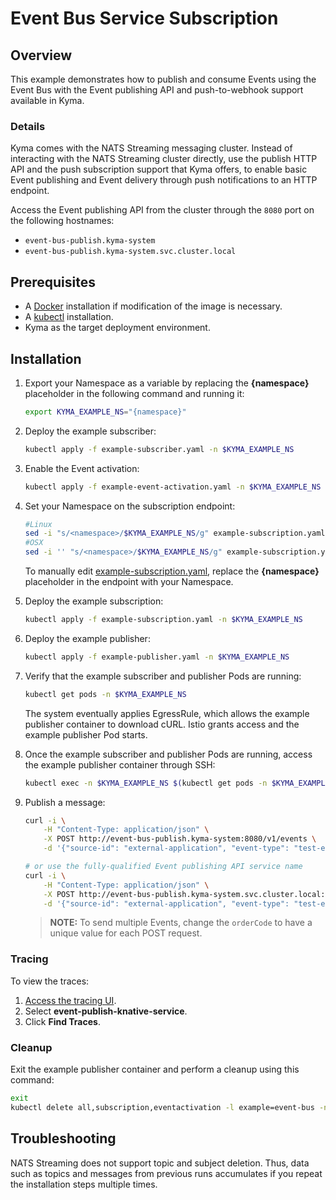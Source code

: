 # Event Bus Service Subscription

## Overview

This example demonstrates how to publish and consume Events using the Event Bus with the Event publishing API and push-to-webhook support available in Kyma.

### Details

Kyma comes with the NATS Streaming messaging cluster. Instead of interacting with the NATS Streaming cluster directly, use the publish HTTP API and the push subscription support that Kyma offers, to enable basic Event publishing and Event delivery through push notifications to an HTTP endpoint.

Access the Event publishing API from the cluster through the `8080` port on the following hostnames:

* `event-bus-publish.kyma-system`
* `event-bus-publish.kyma-system.svc.cluster.local`

## Prerequisites

* A [Docker](https://docs.docker.com/install) installation if modification of the image is necessary.
* A [kubectl](https://kubernetes.io/docs/tasks/tools/install-kubectl/) installation.
* Kyma as the target deployment environment.


## Installation

1. Export your Namespace as a variable by replacing the **{namespace}** placeholder in the following command and running it:
    ```bash
    export KYMA_EXAMPLE_NS="{namespace}"
    ```

2. Deploy the example subscriber:
    ```bash
    kubectl apply -f example-subscriber.yaml -n $KYMA_EXAMPLE_NS
    ```

3. Enable the Event activation:
    ```bash
    kubectl apply -f example-event-activation.yaml -n $KYMA_EXAMPLE_NS
    ```
4. Set your Namespace on the subscription endpoint:
    ```bash
    #Linux
    sed -i "s/<namespace>/$KYMA_EXAMPLE_NS/g" example-subscription.yaml
    #OSX
    sed -i '' "s/<namespace>/$KYMA_EXAMPLE_NS/g" example-subscription.yaml
    ```
    To manually edit [example-subscription.yaml](./example-subscription.yaml), replace the **{namespace}** placeholder in the endpoint with your Namespace.

5. Deploy the example subscription:
    ```bash
    kubectl apply -f example-subscription.yaml -n $KYMA_EXAMPLE_NS
    ```

6. Deploy the example publisher:
    ```bash
    kubectl apply -f example-publisher.yaml -n $KYMA_EXAMPLE_NS
    ```

7. Verify that the example subscriber and publisher Pods are running:
    ```bash
    kubectl get pods -n $KYMA_EXAMPLE_NS
    ```
    The system eventually applies EgressRule, which allows the example publisher container to download cURL. Istio grants access and the example publisher Pod starts.

8. Once the example subscriber and publisher Pods are running, access the example publisher container through SSH:
    ```bash
    kubectl exec -n $KYMA_EXAMPLE_NS $(kubectl get pods -n $KYMA_EXAMPLE_NS -l app=example-publisher --output=jsonpath={.items..metadata.name}) -c example-publisher -i -t -- sh
    ```

9. Publish a message:
    ```bash
    curl -i \
        -H "Content-Type: application/json" \
        -X POST http://event-bus-publish.kyma-system:8080/v1/events \
        -d '{"source-id": "external-application", "event-type": "test-event-bus", "event-type-version": "v1", "event-time": "2018-11-02T22:08:41+00:00", "data": {"event":{"customer":{"customerID": "1234", "uid": "rick.sanchez@mail.com"}}}}'

    # or use the fully-qualified Event publishing API service name
    curl -i \
        -H "Content-Type: application/json" \
        -X POST http://event-bus-publish.kyma-system.svc.cluster.local:8080/v1/events \
        -d '{"source-id": "external-application", "event-type": "test-event-bus", "event-type-version": "v1", "event-time": "2018-11-02T22:08:41+00:00", "data": {"event":{"customer":{"customerID": "1234", "uid": "rick.sanchez@mail.com"}}}}'
    ```
    > **NOTE:** To send multiple Events, change the `orderCode` to have a unique value for each POST request.


### Tracing

To view the traces:

1. [Access the tracing UI](https://kyma-project.io/docs/components/tracing/#overview-overview).
2. Select **event-publish-knative-service**.
3. Click **Find Traces**.

### Cleanup

Exit the example publisher container and perform a cleanup using this command:

```bash
exit
kubectl delete all,subscription,eventactivation -l example=event-bus -n $KYMA_EXAMPLE_NS
```

## Troubleshooting

NATS Streaming does not support topic and subject deletion. Thus, data such as topics and messages from previous runs accumulates if you repeat the installation steps multiple times.
